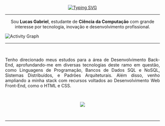 <p align="center">
  <a href="https://git.io/typing-svg">
    <img src="https://readme-typing-svg.demolab.com?font=Fira+Code&size=32&duration=2000&pause=2000&color=5090CB&center=true&vCenter=true&width=500&lines=Hello%2C+World!" alt="Typing SVG" />
  </a>
</p>

---

<p align="center">
  Sou <b>Lucas Gabriel</b>, estudante de <b>Ciência da Computação</b> com grande interesse por tecnologia, inovação e desenvolvimento profissional.
</p>

![Activity Graph](https://github-readme-activity-graph.vercel.app/graph?username=LuuGab&bg_color=00000000&color=5090CB&line=5090CB&point=E1EAF5&hide_border=true&height=225)


---

<br>

<p align="justify">
  Tenho direcionado meus estudos para a área de Desenvolvimento Back-End, aprofundando-me em diversas tecnologias deste ramo em questão, como Linguagens de Programação, Bancos de Dados SQL e NoSQL, Sistemas Distribuídos, e Padrões Arquiteturais. Além disso, venho ampliando a minha stack com recursos voltados ao Desenvolvimento Web Front-End, como o HTML e CSS.
</p>

<br>

<p align="center">
  <a href="https://skillicons.dev">
    <img src="https://skillicons.dev/icons?i=git,github,n/a,java,python,html,css,n/a,vscode,idea,eclipse,firebase" />
  </a>
</p>

<br>

---
